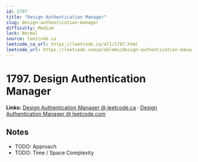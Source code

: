 ```yaml
--- 
id: 1797
title: "Design Authentication Manager"
slug: design-authentication-manager
difficulty: Medium
lock: Normal
source: leetcode.ca
leetcode_ca_url: https://leetcode.ca/all/1797.html
leetcode_url: https://leetcode.com/problems/design-authentication-manager/
---
```


# 1797. Design Authentication Manager

**Links:** [Design Authentication Manager @ leetcode.ca](https://leetcode.ca/all/1797.html) · [Design Authentication Manager @ leetcode.com](https://leetcode.com/problems/design-authentication-manager/)

## Notes
- TODO: Approach
- TODO: Time / Space Complexity
